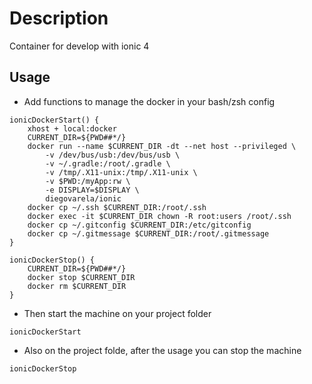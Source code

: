 # Description

Container for develop with ionic 4

## Usage

* Add functions to manage the docker in your bash/zsh config

```
ionicDockerStart() {
    xhost + local:docker
    CURRENT_DIR=${PWD##*/}
    docker run --name $CURRENT_DIR -dt --net host --privileged \
        -v /dev/bus/usb:/dev/bus/usb \
        -v ~/.gradle:/root/.gradle \
        -v /tmp/.X11-unix:/tmp/.X11-unix \
        -v $PWD:/myApp:rw \
        -e DISPLAY=$DISPLAY \
        diegovarela/ionic
    docker cp ~/.ssh $CURRENT_DIR:/root/.ssh
    docker exec -it $CURRENT_DIR chown -R root:users /root/.ssh
    docker cp ~/.gitconfig $CURRENT_DIR:/etc/gitconfig
    docker cp ~/.gitmessage $CURRENT_DIR:/root/.gitmessage
}

ionicDockerStop() {
    CURRENT_DIR=${PWD##*/}
    docker stop $CURRENT_DIR
    docker rm $CURRENT_DIR
}
```

* Then start the machine on your project folder

```
ionicDockerStart
```

* Also on the project folde, after the usage you can stop the machine

```
ionicDockerStop
```
